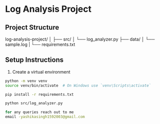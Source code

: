 # Log Analysis Project

## Project Structure
log-analysis-project/
│
├── src/
│   └── log_analyzer.py
├── data/
│   └── sample.log
|
└── requirements.txt

## Setup Instructions
1. Create a virtual environment
```bash
python -m venv venv
source venv/bin/activate  # On Windows use `venv\Scripts\activate`

pip install -r requirements.txt

python src/log_analyzer.py

for any queries reach out to me
email -yashikasingh1592003@gmail.com